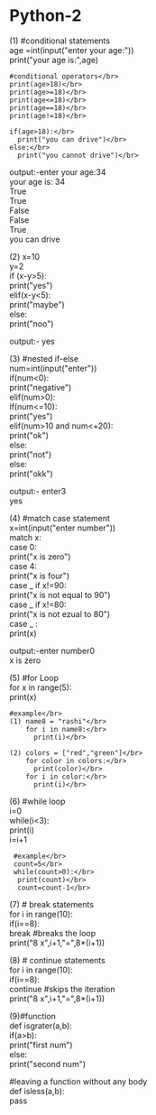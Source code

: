 # Python-2
(1) #conditional statements</br>
    age =int(input("enter your age:"))</br>
    print("your age is:",age)</br>
    
    #conditional operators</br>
    print(age>18)</br>
    print(age>=18)</br>
    print(age<=18)</br>
    print(age==18)</br>
    print(age!=18)</br>
    
    if(age>18):</br>
      print("you can drive")</br>
    else:</br>
      print("you cannot drive")</br>

output:-enter your age:34</br>
your age is: 34</br>
True</br>
True</br>
False</br>
False</br>
True</br>
you can drive</br>
      
(2) x=10</br>
    y=2</br>
    if (x-y>5):</br>
      print("yes")</br>
    elif(x-y<5):</br>
      print("maybe")</br>
    else:</br>
      print("noo")</br>

output:- yes</br>

(3) #nested if-else</br>
    num=int(input("enter"))</br>
    if(num<0):</br>
      print("negative")</br>
    elif(num>0):</br>
      if(num<=10):</br>
        print("yes")</br>
      elif(num>10 and num<+20):</br>
        print("ok")</br>
      else:</br>
        print("not")</br>
     else:</br>
       print("okk")</br>

output:- enter3</br>
yes</br>


(4) #match case statement</br>
    x=int(input("enter number"))</br>
    match x:</br>
     case 0:</br>
      print("x is zero")</br>
     case 4:</br>
      print("x is four")</br>
     case _ if x!=90:</br>
      print("x is not equal to 90")</br>
     case _ if x!=80:</br>
      print("x is not ezual to 80")</br>
     case _ :</br>
      print(x)</br>

output:-enter number0</br>
x is zero</br>

(5) #for Loop</br>
    for x in range(5):</br>
     print(x)</br>

    #example</br>
    (1) name8 = "rashi"</br>
        for i in name8:</br>
          print(i)</br>

    (2) colors = ["red","green"]</br>
        for color in colors:</br>
          print(color)</br>
        for i in color:</br>
          print(i)</br>

 (6) #while loop</br>
     i=0</br>
     while(i<3):</br>
       print(i)</br>
       i=i+1</br>
       
     #example</br>
     count=5</br>
     while(count>0):</br>
      print(count)</br>
      count=count-1</br>

(7) # break statements</br>
    for i in range(10):</br>
     if(i==8):</br>
       break  #breaks the loop</br>
     print("8 x",i+1,"=",8*(i+1))</br>

(8) # continue statements</br>
    for i in range(10):</br>
     if(i==8):</br>
      continue #skips the iteration</br>
     print("8 x",i+1,"=",8*(i+1))</br>


(9)#function</br>
   def isgrater(a,b):</br>
   if(a>b):</br>
    print("first num")</br>
   else:</br>
    print("second num")</br>
    
  #leaving a function without any body</br>
  def isless(a,b):</br>
  pass</br>

